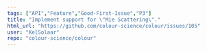 ```yaml
---
tags: ["API","Feature","Good-First-Issue","P3"]
title: "Implement support for \"Mie Scattering\"."
html_url: "https://github.com/colour-science/colour/issues/105"
user: "KelSolaar"
repo: "colour-science/colour"
---
```


